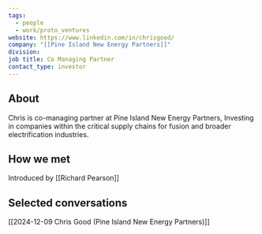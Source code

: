 ```yaml
---
tags:
  - people
  - work/proto_ventures
website: https://www.linkedin.com/in/chrisgood/
company: "[[Pine Island New Energy Partners]]"
division: 
job title: Co Managing Partner
contact_type: investor
---
```

## About
Chris is co-managing partner at Pine Island New Energy Partners, Investing in companies within the critical supply chains for fusion and broader electrification industries.

## How we met
Introduced by [[Richard Pearson]]

## Selected conversations
[[2024-12-09 Chris Good (Pine Island New Energy Partners)]]